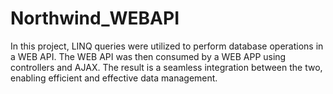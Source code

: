 # Northwind_WEBAPI
In this project, LINQ queries were utilized to perform database operations in a WEB API. The WEB API was then consumed by a WEB APP using controllers and AJAX. 
The result is a seamless integration between the two, enabling efficient and effective data management.
